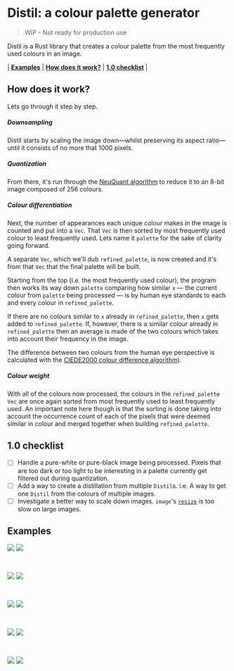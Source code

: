 # Distil: a colour palette generator

> WIP - Not ready for production use

Distil is a Rust library that creates a colour palette from the most frequently
used colours in an image.

| [**Examples**](https://github.com/elliotekj/distil#examples) | [**How does it work?**](https://github.com/elliotekj/distil#how-does-it-work) | [**1.0 checklist**](https://github.com/elliotekj/distil#10-checklist) |

## How does it work?

Lets go through it step by step.

##### Downsampling

Distil starts by scaling the image down—whilst preserving its aspect ratio—until
it consists of no more that 1000 pixels.

##### Quantization

From there, it's run through the [NeuQuant
algorithm](https://scientificgems.wordpress.com/stuff/neuquant-fast-high-quality-image-quantization/)
to reduce it to an 8-bit image composed of 256 colours.

##### Colour differentiation

Next, the number of appearances each unique colour makes in the image is counted
and put into a `Vec`. That `Vec` is then sorted by most frequently used colour
to least frequently used. Lets name it `palette` for the sake of clarity going
forward.

A separate `Vec`, which we'll dub `refined_palette`, is now created and it's
from that `Vec` that the final palette will be built.

Starting from the top (i.e. the most frequently used colour), the program then
works its way down `palette` comparing how similar `x` — the current colour from
`palette` being processed — is by human eye standards to each and every colour
in `refined_palette`.

If there are no colours similar to `x` already in `refined_palette`, then `x`
gets added to `refined_palette`. If, however, there is a similar colour already
in `refined_palette` then an average is made of the two colours which takes into account
their frequency in the image.

The difference between two colours from the human eye perspective is calculated
with the [CIEDE2000 colour difference
algorithm](https://en.wikipedia.org/wiki/Color_difference#CIEDE2000)).

##### Colour weight

With all of the colours now processed, the colours in the `refined_palette`
`Vec` are once again sorted from most frequently used to least frequently used.
An important note here though is that the sorting is done taking into account
the occurrence count of each of the pixels that were deemed similar in colour
and merged together when building `refined_palette`.

## 1.0 checklist

- [ ] Handle a pure-white or pure-black image being processed. Pixels that are
  too dark or too light to be interesting in a palette currently get filtered
  out during quantization.
- [ ] Add a way to create a distillation from multiple `Distil`s. i.e. A way to
  get one `Distil` from the colours of multiple images.
- [ ] Investigate a better way to scale down images. `image`'s
  [`resize`](https://docs.rs/image/0.13.0/image/enum.DynamicImage.html#method.resize)
  is too slow on large images.

## Examples

![](https://github.com/elliotekj/distil/blob/master/images/img-1.jpg?raw=true)
![](https://github.com/elliotekj/distil/blob/master/images/img-1-palette.png?raw=true)

<br>

![](https://github.com/elliotekj/distil/blob/master/images/img-3.jpg?raw=true)
![](https://github.com/elliotekj/distil/blob/master/images/img-3-palette.png?raw=true)

<br>

![](https://github.com/elliotekj/distil/blob/master/images/img-4.jpg?raw=true)
![](https://github.com/elliotekj/distil/blob/master/images/img-4-palette.png?raw=true)

<br>

![](https://github.com/elliotekj/distil/blob/master/images/img-6.jpg?raw=true)
![](https://github.com/elliotekj/distil/blob/master/images/img-6-palette.png?raw=true)

<br>

![](https://github.com/elliotekj/distil/blob/master/images/img-5.jpg?raw=true)
![](https://github.com/elliotekj/distil/blob/master/images/img-5-palette.png?raw=true)
